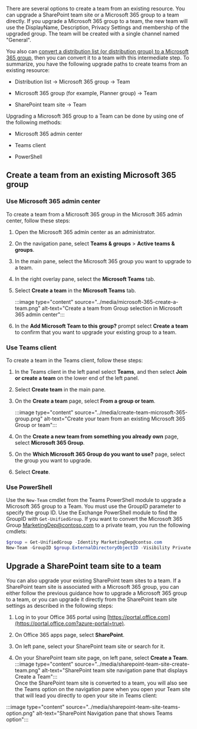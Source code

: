 There are several options to create a team from an existing resource. You can upgrade a SharePoint team site or a Microsoft 365 group to a team directly. If you upgrade a Microsoft 365 group to a team, the new team will use the DisplayName, Description, Privacy Settings and membership of the upgraded group. The team will be created with a single channel named "General". 

You also can [convert a distribution list (or distribution group) to a Microsoft 365 group](/microsoft-365/admin/manage/upgrade-distribution-lists?azure-portal=true), then you can convert it to a team with this intermediate step. 
To summarize, you have the following upgrade paths to create teams from an existing resource:

- Distribution list -> Microsoft 365 group -> Team

- Microsoft 365 group (for example, Planner group) -> Team

- SharePoint team site -> Team

Upgrading a Microsoft 365 group to a Team can be done by using one of the following methods:

- Microsoft 365 admin center

- Teams client

- PowerShell

## Create a team from an existing Microsoft 365 group

### Use Microsoft 365 admin center 

To create a team from a Microsoft 365 group in the Microsoft 365 admin center, follow these steps:

1. Open the Microsoft 365 admin center as an administrator.

2. On the navigation pane, select **Teams & groups** > **Active teams & groups**.

3. In the main pane, select the Microsoft 365 group you want to upgrade to a team.

4. In the right overlay pane, select the **Microsoft Teams** tab.

5. Select **Create a team** in the **Microsoft Teams** tab.  

    ‎:::image type="content" source="../media/microsoft-365-create-a-team.png" alt-text="Create a team from Group selection in Microsoft 365 admin center":::  

6. In the **Add Microsoft Team to this group?** prompt select **Create a team** to confirm that you want to upgrade your existing group to a team.

### Use Teams client 
To create a team in the Teams client, follow these steps:

1. In the Teams client in the left panel select **Teams**, and then select **Join or create a team** on the lower end of the left panel.

2. Select **Create team** in the main pane.

3. On the **Create a team** page, select **From a group or team**.  

    ‎:::image type="content" source="../media/create-team-microsoft-365-group.png" alt-text="Create your team from an existing Microsoft 365 Group or team":::  

4. On the **Create a new team from something you already own** page, select **Microsoft 365 Group**.

5. On the **Which Microsoft 365 Group do you want to use?** page, select the group you want to upgrade.

6. Select **Create**.
 
### Use PowerShell 

Use the ```New-Team``` cmdlet from the Teams PowerShell module to upgrade a Microsoft 365 group to a Team. You must use the GroupID parameter to specify the group ID. Use the Exchange PowerShell module to find the GroupID with ```Get-UnifiedGroup```. If you want to convert the Microsoft 365 Group MarketingDep@contoso.com to a private team, you run the following cmdlets:
 

```powershell
$group = Get-UnifiedGroup -Identity MarketingDep@contso.com
New-Team -GroupID $group.ExternalDirectoryObjectID -Visibility Private
```

## Upgrade a SharePoint team site to a team

You can also upgrade your existing SharePoint team sites to a team. If a SharePoint team site is associated with a Microsoft 365 group, you can either follow the previous guidance how to upgrade a Microsoft 365 group to a team, or you can upgrade it directly from the SharePoint team site settings as described in the following steps:

1. Log in to your Office 365 portal using [https://portal.office.com](https://portal.office.com?azure-portal=true).

2. On Office 365 apps page, select **SharePoint**.

3. On left pane, select your SharePoint team site or search for it.

4. On your SharePoint team site page, on left pane, select **Create a Team**. 
:::image type="content" source="../media/sharepoint-team-site-create-team.png" alt-text="SharePoint team site navigation pane that displays Create a Team":::  
‎
Once the SharePoint team site is converted to a team, you will also see the Teams option on the navigation pane when you open your Team site that will lead you directly to open your site in Teams client:

:::image type="content" source="../media/sharepoint-team-site-teams-option.png" alt-text="SharePoint Navigation pane that shows Teams option":::  
‎
 

 
